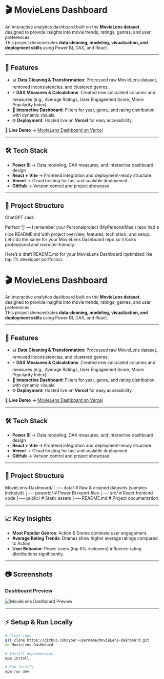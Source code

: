 # 🎬 MovieLens Dashboard

An interactive analytics dashboard built on the **MovieLens dataset**, designed to provide insights into movie trends, ratings, genres, and user preferences.  
This project demonstrates **data cleaning, modeling, visualization, and deployment skills** using Power BI, DAX, and React.

---

## 🚀 Features
- 📊 **Data Cleaning & Transformation**: Processed raw MovieLens dataset, removed inconsistencies, and clustered genres.  
- ⚡ **DAX Measures & Calculations**: Created new calculated columns and measures (e.g., Average Ratings, User Engagement Score, Movie Popularity Index).  
- 🎨 **Interactive Dashboard**: Filters for year, genre, and rating distribution with dynamic visuals.  
- 🌐 **Deployment**: Hosted live on **Vercel** for easy accessibility.  

🔗 **Live Demo** → [MovieLens Dashboard on Vercel](https://movie-lens-insights-azure.vercel.app/)

---

## 🛠 Tech Stack
- **Power BI** → Data modeling, DAX measures, and interactive dashboard design  
- **React + Vite** → Frontend integration and deployment-ready structure  
- **Vercel** → Cloud hosting for fast and scalable deployment  
- **GitHub** → Version control and project showcase  

---

## 📂 Project Structure
ChatGPT said:

Perfect 👌 — I remember your Personalproject (MyPersonalMeal) repo had a nice README.md with project overview, features, tech stack, and setup. Let’s do the same for your MovieLens Dashboard repo so it looks professional and recruiter-friendly.

Here’s a draft README.md for your MovieLens Dashboard (optimized like top 1% developer portfolios):

# 🎬 MovieLens Dashboard

An interactive analytics dashboard built on the **MovieLens dataset**, designed to provide insights into movie trends, ratings, genres, and user preferences.  
This project demonstrates **data cleaning, modeling, visualization, and deployment skills** using Power BI, DAX, and React.

---

## 🚀 Features
- 📊 **Data Cleaning & Transformation**: Processed raw MovieLens dataset, removed inconsistencies, and clustered genres.  
- ⚡ **DAX Measures & Calculations**: Created new calculated columns and measures (e.g., Average Ratings, User Engagement Score, Movie Popularity Index).  
- 🎨 **Interactive Dashboard**: Filters for year, genre, and rating distribution with dynamic visuals.  
- 🌐 **Deployment**: Hosted live on **Vercel** for easy accessibility.  

🔗 **Live Demo** → [MovieLens Dashboard on Vercel](https://movie-lens-insights-azure.vercel.app/)

---

## 🛠 Tech Stack
- **Power BI** → Data modeling, DAX measures, and interactive dashboard design  
- **React + Vite** → Frontend integration and deployment-ready structure  
- **Vercel** → Cloud hosting for fast and scalable deployment  
- **GitHub** → Version control and project showcase  

---

## 📂 Project Structure


MovieLens-Dashboard/
│── data/ # Raw & cleaned datasets (samples included)
│── powerbi/ # Power BI report files
│── src/ # React frontend code
│── public/ # Static assets
│── README.md # Project documentation


---

## 📈 Key Insights
- **Most Popular Genres**: Action & Drama dominate user engagement.  
- **Average Rating Trends**: Dramas show higher average ratings compared to Action.  
- **User Behavior**: Power users (top 5% reviewers) influence rating distributions significantly.  

---

## 📷 Screenshots
### Dashboard Preview
![MovieLens Dashboard Preview](./screenshot.png)

---

## ⚡ Setup & Run Locally
```bash
# Clone repo
git clone https://github.com/your-username/MovieLens-Dashboard.git
cd MovieLens-Dashboard

# Install dependencies
npm install

# Run locally
npm run dev
